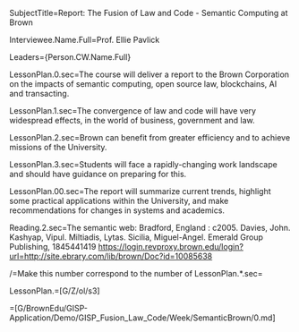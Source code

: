 SubjectTitle=Report: The Fusion of Law and Code - Semantic Computing at Brown

Interviewee.Name.Full=Prof. Ellie Pavlick

Leaders={Person.CW.Name.Full}

LessonPlan.0.sec=The course will deliver a report to the Brown Corporation on the impacts of semantic computing, open source law, blockchains, AI and transacting.

LessonPlan.1.sec=The convergence of law and code will have very widespread effects, in the world of business, government and law.

LessonPlan.2.sec=Brown can benefit from greater efficiency and to achieve missions of the University.

LessonPlan.3.sec=Students will face a rapidly-changing work landscape and should have guidance on preparing for this.

LessonPlan.00.sec=The report will summarize current trends, highlight some practical applications within the University, and make recommendations for changes in systems and academics.

Reading.2.sec=The semantic web: Bradford, England : c2005. Davies, John. Kashyap, Vipul. Miltiadis, Lytas. Sicilia, Miguel-Angel. Emerald Group Publishing, 1845441419 https://login.revproxy.brown.edu/login?url=http://site.ebrary.com/lib/brown/Doc?id=10085638

/=Make this number correspond to the number of LessonPlan.*.sec=

LessonPlan.=[G/Z/ol/s3]


=[G/BrownEdu/GISP-Application/Demo/GISP_Fusion_Law_Code/Week/SemanticBrown/0.md]